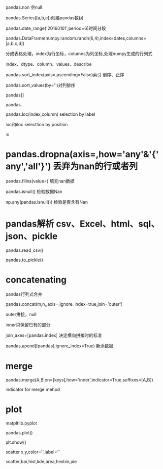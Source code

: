 pandas.non	空null

pandas.Series([a,b,c])创建pandas数组

pandas.date_range('20160101',period=6)时间分段

pandas.DataFrame(numpy.random.randn(6,4),index=dates,columns=[a,b,c,d])

分成表格处理，index为行坐标，columns为列坐标,处理numpy生成的行列式

index、dtype、column、values、describe

pandas.sort_index(axis=,ascending=False)索引 倒序、正序

pandas.sort_values(by='')对列排序



pandas[]

pandas.

pandas.loc(index,column)	selection by label

loc和iloc	selecttion by position

ix



# pandas.dropna(axis=,how='any'&'{'any','all'}')	丢弃为nan的行或者列

pandas.fillna(value=)	填充nan数据

pandas.isnull()	检验数据Nan



np.any(pandas.isnull())	检验是否含有Nan



# pandas解析 csv、Excel、html、sql、json、pickle

pandas.read_csv()

pandas.to_pickle()



# concatenating

pandas行列式合并

pandas.concat(m,n,,axis=,ignore_index=true,join='outer')

outer拼接，null

inner只保留已有的部分

join_axes=[pandas.index]		决定横向拼接时的标准



pandas.apend([pandas],ignore_index=True)	新添数据



# merge

pandas.merge(A,B,on=[keys],how='inner',indicator=True,suffixes=[A,B])

indicator for merge mehod



# plot

matpltlib.pyplot

pandas.plot()

plt.show()



scatter x,y,color='',label=''



scatter,bar,hist,kde,area,hexbin,pie